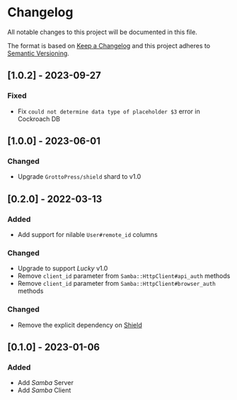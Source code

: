 # Changelog

All notable changes to this project will be documented in this file.

The format is based on [Keep a Changelog](http://keepachangelog.com/en/1.0.0/)
and this project adheres to [Semantic Versioning](http://semver.org/spec/v2.0.0.html).

## [1.0.2] - 2023-09-27

### Fixed
- Fix `could not determine data type of placeholder $3` error in Cockroach DB

## [1.0.0] - 2023-06-01

### Changed
- Upgrade `GrottoPress/shield` shard to v1.0

## [0.2.0] - 2022-03-13

### Added
- Add support for nilable `User#remote_id` columns

### Changed
- Upgrade to support *Lucky* v1.0
- Remove `client_id` parameter from `Samba::HttpClient#api_auth` methods
- Remove `client_id` parameter from `Samba::HttpClient#browser_auth` methods

### Changed
- Remove the explicit dependency on [Shield](https://github.com/GrottoPress/shield)

## [0.1.0] - 2023-01-06

### Added
- Add *Samba* Server
- Add *Samba* Client
